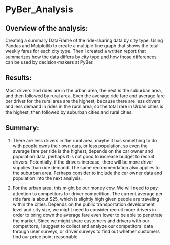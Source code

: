 # PyBer_Analysis

## Overview of the analysis:

Creating a summary DataFrame of the ride-sharing data by city type. 
Using Pandas and Matplotlib to create a multiple-line graph that shows the total weekly fares for each city type. Then I created a written report that summarizes how the data differs by city type and how those differences can be used by decision-makers at PyBer.



## Results:


Most drivers and rides are in the urban area, the next is the suburban area, and then followed by rural area. 
Even the average ride fare and average fare per driver for the rural area are the highest, because there are less drivers and less demand in rides in the rural area, so the total rare in Urban cities is the highest, then followed by suburban cities and rural cities. 

## Summary:

1. There are less drivers in the rural area, maybe it has something to do with people owns their own cars, or less population, so even the average fare per ride is the highest, depends on the car owner and population data, perhaps it is not good to increase budget to recruit drivers. Potentially, if the drivers increase, there will be more driver supplies than ride demand. The same recommendation also applies to the suburban area. Perhaps consider to include the car owner data and population into the next analysis. 

2. For the urban area, this might be our money cow. We will need to pay attention to competitors for driver competition. The current average per ride fare is about $25, which is slightly high given people are traveling within the cities. Depends on the public transportation development level and city size, we might need to consider recruit more drivers in order to bring down the average fare even lower to be able to penetrate the market. Since we might share customers and drivers with our competitors, I suggest to collect and analyze our competitors' data through user surveys, or driver surveys to find out whether customers find our price point reasonable. 